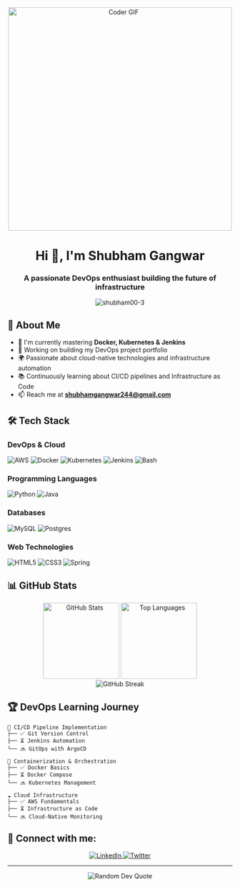 <div align="center">
  <img src="https://media.giphy.com/media/SWoSkN6DxTszqIKEqv/giphy.gif" alt="Coder GIF" width="500">
</div>

<h1 align="center">Hi 👋, I'm Shubham Gangwar</h1>
<h3 align="center">A passionate DevOps enthusiast building the future of infrastructure</h3>

<p align="center">
  <img src="https://komarev.com/ghpvc/?username=shubham00-3&label=Profile%20views&color=0e75b6&style=flat" alt="shubham00-3" />
</p>

## 🚀 About Me
- 🌱 I'm currently mastering **Docker, Kubernetes & Jenkins**
- 🔭 Working on building my DevOps project portfolio
- 🌍 Passionate about cloud-native technologies and infrastructure automation
- 📚 Continuously learning about CI/CD pipelines and Infrastructure as Code
- 📫 Reach me at **shubhamgangwar244@gmail.com**

## 🛠️ Tech Stack

### DevOps & Cloud
![AWS](https://img.shields.io/badge/AWS-%23FF9900.svg?style=for-the-badge&logo=amazon-aws&logoColor=white)
![Docker](https://img.shields.io/badge/docker-%230db7ed.svg?style=for-the-badge&logo=docker&logoColor=white)
![Kubernetes](https://img.shields.io/badge/kubernetes-%23326ce5.svg?style=for-the-badge&logo=kubernetes&logoColor=white)
![Jenkins](https://img.shields.io/badge/jenkins-%232C5263.svg?style=for-the-badge&logo=jenkins&logoColor=white)
![Bash](https://img.shields.io/badge/bash-%234EAA25.svg?style=for-the-badge&logo=gnu-bash&logoColor=white)

### Programming Languages
![Python](https://img.shields.io/badge/python-3670A0?style=for-the-badge&logo=python&logoColor=ffdd54)
![Java](https://img.shields.io/badge/java-%23ED8B00.svg?style=for-the-badge&logo=openjdk&logoColor=white)

### Databases

![MySQL](https://img.shields.io/badge/mysql-%2300f.svg?style=for-the-badge&logo=mysql&logoColor=white)
![Postgres](https://img.shields.io/badge/postgres-%23316192.svg?style=for-the-badge&logo=postgresql&logoColor=white)

### Web Technologies
![HTML5](https://img.shields.io/badge/html5-%23E34F26.svg?style=for-the-badge&logo=html5&logoColor=white)
![CSS3](https://img.shields.io/badge/css3-%231572B6.svg?style=for-the-badge&logo=css3&logoColor=white)
![Spring](https://img.shields.io/badge/spring-%236DB33F.svg?style=for-the-badge&logo=spring&logoColor=white)

## 📊 GitHub Stats
<div align="center">
  <img src="https://github-readme-stats.vercel.app/api?username=shubham00-3&show_icons=true&theme=radical" alt="GitHub Stats" height="170"/>
  <img src="https://github-readme-stats.vercel.app/api/top-langs/?username=shubham00-3&layout=compact&theme=radical" alt="Top Languages" height="170"/>
</div>

<div align="center">
  <img src="https://github-readme-streak-stats.herokuapp.com/?user=shubham00-3&theme=radical" alt="GitHub Streak"/>
</div>

## 🏆 DevOps Learning Journey
```
🔄 CI/CD Pipeline Implementation
├── ✅ Git Version Control
├── ⏳ Jenkins Automation
└── 🔜 GitOps with ArgoCD

🐳 Containerization & Orchestration
├── ✅ Docker Basics
├── ⏳ Docker Compose
└── 🔜 Kubernetes Management

☁️ Cloud Infrastructure
├── ✅ AWS Fundamentals
├── ⏳ Infrastructure as Code
└── 🔜 Cloud-Native Monitoring
```

## 🔗 Connect with me:
<p align="center">
  <a href="https://linkedin.com/in/your-linkedin-profile" target="_blank">
    <img src="https://img.shields.io/badge/LinkedIn-%230077B5.svg?style=for-the-badge&logo=linkedin&logoColor=white" alt="LinkedIn"/>
  </a>
  <a href="https://twitter.com/your-twitter-handle" target="_blank">
    <img src="https://img.shields.io/badge/Twitter-%231DA1F2.svg?style=for-the-badge&logo=Twitter&logoColor=white" alt="Twitter"/>
  </a>
</p>

---

<div align="center">
  <img src="https://quotes-github-readme.vercel.app/api?type=horizontal&theme=radical" alt="Random Dev Quote"/>
</div>


